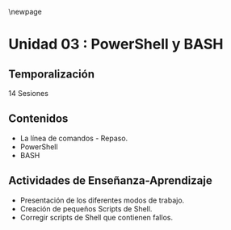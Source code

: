 \newpage 

# Unidad 03 : PowerShell y BASH

## Temporalización

14 Sesiones

## Contenidos

* La línea de comandos - Repaso.
* PowerShell
* BASH

## Actividades de Enseñanza-Aprendizaje

* Presentación de los diferentes modos de trabajo.
* Creación de pequeños Scripts de Shell.
* Corregir scripts de Shell que contienen fallos.
